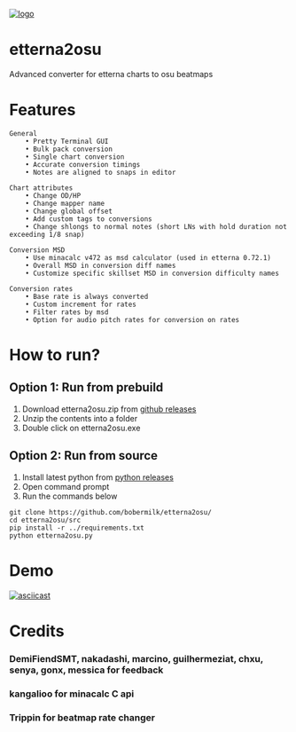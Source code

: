 [![logo](https://github.com/bobermilk/etterna2osu/blob/master/icon.ico?raw=true)](https://www.youtube.com/watch?v=u13dbj8gv1Y)
# etterna2osu 
Advanced converter for etterna charts to osu beatmaps

# Features

    General
        • Pretty Terminal GUI
        • Bulk pack conversion
        • Single chart conversion
        • Accurate conversion timings
        • Notes are aligned to snaps in editor

    Chart attributes
        • Change OD/HP
        • Change mapper name
        • Change global offset
        • Add custom tags to conversions
        • Change shlongs to normal notes (short LNs with hold duration not exceeding 1/8 snap)

    Conversion MSD
        • Use minacalc v472 as msd calculator (used in etterna 0.72.1)
        • Overall MSD in conversion diff names
        • Customize specific skillset MSD in conversion difficulty names

    Conversion rates
        • Base rate is always converted
        • Custom increment for rates
        • Filter rates by msd
        • Option for audio pitch rates for conversion on rates

# How to run?
## Option 1: Run from prebuild
1. Download etterna2osu.zip from [github releases](https://github.com/bobermilk/etterna2osu/releases)
2. Unzip the contents into a folder
3. Double click on etterna2osu.exe

## Option 2: Run from source
1. Install latest python from [python releases](https://www.python.org/downloads/)
2. Open command prompt
3. Run the commands below
```
git clone https://github.com/bobermilk/etterna2osu/
cd etterna2osu/src
pip install -r ../requirements.txt
python etterna2osu.py
```
# Demo
[![asciicast](https://asciinema.org/a/559338.svg)](https://asciinema.org/a/559338)
# Credits
### DemiFiendSMT, nakadashi, marcino, guilhermeziat, chxu, senya, gonx, messica for feedback
### kangalioo for minacalc C api
### Trippin for beatmap rate changer